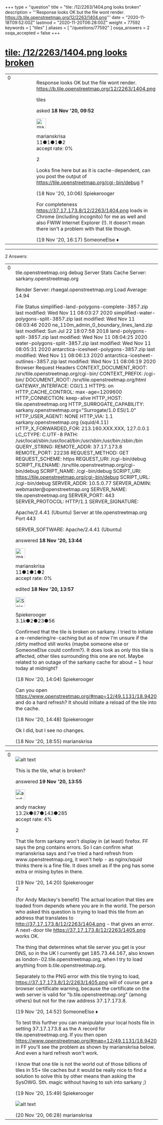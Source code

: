 +++
type = "question"
title = "tile: /12/2263/1404.png looks broken"
description = '''Response looks OK but the file wont render. https://b.tile.openstreetmap.org/12/2263/1404.png'''
date = "2020-11-18T09:52:00Z"
lastmod = "2020-11-20T06:28:00Z"
weight = 77592
keywords = [ "tiles" ]
aliases = [ "/questions/77592" ]
osqa_answers = 2
osqa_accepted = false
+++

<div class="headNormal">

# [tile: /12/2263/1404.png looks broken](/questions/77592/tile-1222631404png-looks-broken)

</div>

<div id="main-body">

<div id="askform">

<table id="question-table" style="width:100%;">
<colgroup>
<col style="width: 50%" />
<col style="width: 50%" />
</colgroup>
<tbody>
<tr>
<td style="width: 30px; vertical-align: top"><div class="vote-buttons">
<span id="post-77592-upvote" class="ajax-command post-vote up" rel="nofollow" title="I like this post (click again to cancel)"> </span>
<div id="post-77592-score" class="post-score" title="current number of votes">
0
</div>
<span id="post-77592-downvote" class="ajax-command post-vote down" rel="nofollow" title="I dont like this post (click again to cancel)"> </span> <span id="favorite-mark" class="ajax-command favorite-mark" rel="nofollow" title="mark/unmark this question as favorite (click again to cancel)"> </span>
<div id="favorite-count" class="favorite-count">
&#10;</div>
</div></td>
<td><div id="item-right">
<div class="question-body">
<p>Response looks OK but the file wont render. <a href="https://b.tile.openstreetmap.org/12/2263/1404.png">https://b.tile.openstreetmap.org/12/2263/1404.png</a></p>
</div>
<div id="question-tags" class="tags-container tags">
<span class="post-tag tag-link-tiles" rel="tag" title="see questions tagged &#39;tiles&#39;">tiles</span>
</div>
<div id="question-controls" class="post-controls">
&#10;</div>
<div class="post-update-info-container">
<div class="post-update-info post-update-info-user">
<p>asked <strong>18 Nov '20, 09:52</strong></p>
<img src="https://secure.gravatar.com/avatar/03be774041ff1d970881d0d719266ab0?s=32&amp;d=identicon&amp;r=g" class="gravatar" width="32" height="32" alt="marianskrisa&#39;s gravatar image" />
<p><span>marianskrisa</span><br />
<span class="score" title="11 reputation points">11</span><span title="1 badges"><span class="badge1">●</span><span class="badgecount">1</span></span><span title="1 badges"><span class="silver">●</span><span class="badgecount">1</span></span><span title="2 badges"><span class="bronze">●</span><span class="badgecount">2</span></span><br />
<span class="accept_rate" title="Rate of the user&#39;s accepted answers">accept rate:</span> <span title="marianskrisa has no accepted answers">0%</span></p>
</div>
</div>
<div id="comments-container-77592" class="comments-container">
<span id="77594"></span>
<div id="comment-77594" class="comment">
<div id="post-77594-score" class="comment-score">
2
</div>
<div class="comment-text">
<p>Looks fine here but as it is cache-dependent, can you post the output of <a href="https://tile.openstreetmap.org/cgi-bin/debug">https://tile.openstreetmap.org/cgi-bin/debug</a> ?</p>
</div>
<div id="comment-77594-info" class="comment-info">
<span class="comment-age">(18 Nov '20, 10:06)</span> <span class="comment-user userinfo">Spiekerooger</span>
</div>
</div>
<span id="77622"></span>
<div id="comment-77622" class="comment">
<div id="post-77622-score" class="comment-score">
&#10;</div>
<div class="comment-text">
<p>For completeness <a href="https://37.17.173.8/12/2263/1404.png">https://37.17.173.8/12/2263/1404.png</a> loads in Chrome (including incognito) for me as well and also FWIW Internet Explorer (!). It doesn't mean there isn't a problem with that tile though.</p>
</div>
<div id="comment-77622-info" class="comment-info">
<span class="comment-age">(19 Nov '20, 16:17)</span> <span class="comment-user userinfo">SomeoneElse ♦</span>
</div>
</div>
</div>
<div id="comment-tools-77592" class="comment-tools">
&#10;</div>
<div class="clear">
&#10;</div>
<div id="comment-77592-form-container" class="comment-form-container">
&#10;</div>
<div class="clear">
&#10;</div>
</div></td>
</tr>
</tbody>
</table>

------------------------------------------------------------------------

<div class="tabBar">

<span id="sort-top"></span>

<div class="headQuestions">

2 Answers:

</div>

</div>

<span id="77599"></span>

<div id="answer-container-77599" class="answer answered-by-owner">

<table style="width:100%;">
<colgroup>
<col style="width: 50%" />
<col style="width: 50%" />
</colgroup>
<tbody>
<tr>
<td style="width: 30px; vertical-align: top"><div class="vote-buttons">
<span id="post-77599-upvote" class="ajax-command post-vote up" rel="nofollow" title="I like this post (click again to cancel)"> </span>
<div id="post-77599-score" class="post-score" title="current number of votes">
0
</div>
<span id="post-77599-downvote" class="ajax-command post-vote down" rel="nofollow" title="I dont like this post (click again to cancel)"> </span>
</div></td>
<td><div class="item-right">
<div class="answer-body">
<p>tile.openstreetmap.org debug Server Stats Cache Server: sarkany.openstreetmap.org</p>
<p>Render Server: rhaegal.openstreetmap.org Load Average: 14.94</p>
<p>File Status simplified-land-polygons-complete-3857.zip last modified: Wed Nov 11 08:03:27 2020 simplified-water-polygons-split-3857.zip last modified: Wed Nov 11 08:03:46 2020 ne_110m_admin_0_boundary_lines_land.zip last modified: Sun Jul 22 18:07:58 2018 land-polygons-split-3857.zip last modified: Wed Nov 11 08:04:25 2020 water-polygons-split-3857.zip last modified: Wed Nov 11 08:05:31 2020 antarctica-icesheet-polygons-3857.zip last modified: Wed Nov 11 08:06:13 2020 antarctica-icesheet-outlines-3857.zip last modified: Wed Nov 11 08:06:19 2020 Browser Request Headers CONTEXT_DOCUMENT_ROOT: /srv/tile.openstreetmap.org/cgi-bin/ CONTEXT_PREFIX: /cgi-bin/ DOCUMENT_ROOT: /srv/tile.openstreetmap.org/html GATEWAY_INTERFACE: CGI/1.1 HTTPS: on HTTP_CACHE_CONTROL: max-age=1209600 HTTP_CONNECTION: keep-alive HTTP_HOST: tile.openstreetmap.org HTTP_SURROGATE_CAPABILITY: sarkany.openstreetmap.org="Surrogate/1.0 ESI/1.0" HTTP_USER_AGENT: NONE HTTP_VIA: 1.1 sarkany.openstreetmap.org (squid/4.11) HTTP_X_FORWARDED_FOR: 213.160.XXX.XXX, 127.0.0.1 LC_CTYPE: C.UTF-8 PATH: /usr/local/sbin:/usr/local/bin:/usr/sbin:/usr/bin:/sbin:/bin QUERY_STRING: REMOTE_ADDR: 37.17.173.8 REMOTE_PORT: 22236 REQUEST_METHOD: GET REQUEST_SCHEME: https REQUEST_URI: /cgi-bin/debug SCRIPT_FILENAME: /srv/tile.openstreetmap.org/cgi-bin/debug SCRIPT_NAME: /cgi-bin/debug SCRIPT_URI: <a href="https://tile.openstreetmap.org/cgi-bin/debug">https://tile.openstreetmap.org/cgi-bin/debug</a> SCRIPT_URL: /cgi-bin/debug SERVER_ADDR: 10.5.0.77 SERVER_ADMIN: webmaster@openstreetmap.org SERVER_NAME: tile.openstreetmap.org SERVER_PORT: 443 SERVER_PROTOCOL: HTTP/1.1 SERVER_SIGNATURE:</p>
<p>Apache/2.4.41 (Ubuntu) Server at tile.openstreetmap.org Port 443</p>
<p>SERVER_SOFTWARE: Apache/2.4.41 (Ubuntu)</p>
</div>
<div class="answer-controls post-controls">
&#10;</div>
<div class="post-update-info-container">
<div class="post-update-info post-update-info-user">
<p>answered <strong>18 Nov '20, 13:44</strong></p>
<img src="https://secure.gravatar.com/avatar/03be774041ff1d970881d0d719266ab0?s=32&amp;d=identicon&amp;r=g" class="gravatar" width="32" height="32" alt="marianskrisa&#39;s gravatar image" />
<p><span>marianskrisa</span><br />
<span class="score" title="11 reputation points">11</span><span title="1 badges"><span class="badge1">●</span><span class="badgecount">1</span></span><span title="1 badges"><span class="silver">●</span><span class="badgecount">1</span></span><span title="2 badges"><span class="bronze">●</span><span class="badgecount">2</span></span><br />
<span class="accept_rate" title="Rate of the user&#39;s accepted answers">accept rate:</span> <span title="marianskrisa has no accepted answers">0%</span></p>
</div>
<div class="post-update-info post-update-info-edited">
<p><span> edited <strong>18 Nov '20, 13:57</strong> </span></p>
<img src="https://secure.gravatar.com/avatar/e06ed329df6032df14b5639de4d64782?s=32&amp;d=identicon&amp;r=g" class="gravatar" width="32" height="32" alt="Spiekerooger&#39;s gravatar image" />
<p><span>Spiekerooger</span><br />
<span class="score" title="3148 reputation points"><span>3.1k</span></span><span title="2 badges"><span class="badge1">●</span><span class="badgecount">2</span></span><span title="23 badges"><span class="silver">●</span><span class="badgecount">23</span></span><span title="56 badges"><span class="bronze">●</span><span class="badgecount">56</span></span></p>
</div>
</div>
<div id="comments-container-77599" class="comments-container">
<span id="77600"></span>
<div id="comment-77600" class="comment">
<div id="post-77600-score" class="comment-score">
&#10;</div>
<div class="comment-text">
<p>Confirmed that the tile is broken on sarkany. I tried to initiate a re-rendering/re-caching but as of now I'm unsure if the /dirty method still works (maybe someone else or SomeoneElse could confirm?). It does look as only this tile is affected, other tiles surrounding this one are not. Maybe related to an outage of the sarkany cache for about ~ 1 hour today at midnight?</p>
</div>
<div id="comment-77600-info" class="comment-info">
<span class="comment-age">(18 Nov '20, 14:04)</span> <span class="comment-user userinfo">Spiekerooger</span>
</div>
</div>
<span id="77602"></span>
<div id="comment-77602" class="comment">
<div id="post-77602-score" class="comment-score">
&#10;</div>
<div class="comment-text">
<p>Can you open <a href="https://www.openstreetmap.org/#map=12/49.1131/18.9420">https://www.openstreetmap.org/#map=12/49.1131/18.9420</a> and do a hard refresh? It should initiate a reload of the tile into the cache.</p>
</div>
<div id="comment-77602-info" class="comment-info">
<span class="comment-age">(18 Nov '20, 14:48)</span> <span class="comment-user userinfo">Spiekerooger</span>
</div>
</div>
<span id="77604"></span>
<div id="comment-77604" class="comment">
<div id="post-77604-score" class="comment-score">
&#10;</div>
<div class="comment-text">
<p>Ok I did, but I see no changes.</p>
</div>
<div id="comment-77604-info" class="comment-info">
<span class="comment-age">(18 Nov '20, 18:55)</span> <span class="comment-user userinfo">marianskrisa</span>
</div>
</div>
</div>
<div id="comment-tools-77599" class="comment-tools">
&#10;</div>
<div class="clear">
&#10;</div>
<div id="comment-77599-form-container" class="comment-form-container">
&#10;</div>
<div class="clear">
&#10;</div>
</div></td>
</tr>
</tbody>
</table>

</div>

<span id="77615"></span>

<div id="answer-container-77615" class="answer">

<table style="width:100%;">
<colgroup>
<col style="width: 50%" />
<col style="width: 50%" />
</colgroup>
<tbody>
<tr>
<td style="width: 30px; vertical-align: top"><div class="vote-buttons">
<span id="post-77615-upvote" class="ajax-command post-vote up" rel="nofollow" title="I like this post (click again to cancel)"> </span>
<div id="post-77615-score" class="post-score" title="current number of votes">
0
</div>
<span id="post-77615-downvote" class="ajax-command post-vote down" rel="nofollow" title="I dont like this post (click again to cancel)"> </span>
</div></td>
<td><div class="item-right">
<div class="answer-body">
<p><img src="https://help.openstreetmap.org/upfiles/broken_tile.JPG" alt="alt text" /></p>
<p>This is the tile, what is broken?</p>
</div>
<div class="answer-controls post-controls">
&#10;</div>
<div class="post-update-info-container">
<div class="post-update-info post-update-info-user">
<p>answered <strong>19 Nov '20, 13:55</strong></p>
<img src="https://secure.gravatar.com/avatar/efa7ca36d4499200879223dc5ad5ecac?s=32&amp;d=identicon&amp;r=g" class="gravatar" width="32" height="32" alt="andy%20mackey&#39;s gravatar image" />
<p><span>andy mackey</span><br />
<span class="score" title="13238 reputation points"><span>13.2k</span></span><span title="87 badges"><span class="badge1">●</span><span class="badgecount">87</span></span><span title="143 badges"><span class="silver">●</span><span class="badgecount">143</span></span><span title="285 badges"><span class="bronze">●</span><span class="badgecount">285</span></span><br />
<span class="accept_rate" title="Rate of the user&#39;s accepted answers">accept rate:</span> <span title="andy mackey has 37 accepted answers">4%</span></p>
</img>
</div>
</div>
<div id="comments-container-77615" class="comments-container">
<span id="77617"></span>
<div id="comment-77617" class="comment">
<div id="post-77617-score" class="comment-score">
2
</div>
<div class="comment-text">
<p>That tile form sarkany won't display in (at least) firefox. FF says the png contains errors. So I can confirm what marianskrisa says and I've tried a hard refresh from www.openstreetmap.org, it won't help - as nginx/squid thinks there is a fine file. It does smell as if the png has some extra or mising bytes in there.</p>
</div>
<div id="comment-77617-info" class="comment-info">
<span class="comment-age">(19 Nov '20, 14:20)</span> <span class="comment-user userinfo">Spiekerooger</span>
</div>
</div>
<span id="77618"></span>
<div id="comment-77618" class="comment">
<div id="post-77618-score" class="comment-score">
2
</div>
<div class="comment-text">
<p>(for Andy Mackey's benefit) The actual location that tiles are loaded from depends where you are in the world. The person who asked this question is trying to load this tile from an address that translates to <a href="http://37.17.173.8/12/2263/1404.png">http://37.17.173.8/12/2263/1404.png</a> - that gives an error. A next-door tile <a href="https://37.17.173.8/12/2263/1405.png">https://37.17.173.8/12/2263/1405.png</a> works OK.</p>
<p>The thing that determines what tile server you get is your DNS, so in the UK I currently get 185.73.44.167, also known as london-02.tile.openstreetmap.org, when I try to load anything from b.tile.openstreetmap.org.</p>
<p>Separately to the PNG error with this tile trying to load, <a href="https://37.17.173.8/12/2263/1405.png">https://37.17.173.8/12/2263/1405.png</a> will of course get a browser certificate warning, because the certificate on the web server is valid for "b.tile.openstreetmap.org" (among others) but not for the raw address 37.17.173.8.</p>
</div>
<div id="comment-77618-info" class="comment-info">
<span class="comment-age">(19 Nov '20, 14:52)</span> <span class="comment-user userinfo">SomeoneElse ♦</span>
</div>
</div>
<span id="77621"></span>
<div id="comment-77621" class="comment">
<div id="post-77621-score" class="comment-score">
&#10;</div>
<div class="comment-text">
<p>To test this further you can manipulate your local hosts file in setting 37.17.173.8 as the A record for tile.openstreetmap.org. If you then open <a href="https://www.openstreetmap.org/#map=12/49.1131/18.9420">https://www.openstreetmap.org/#map=12/49.1131/18.9420</a> in FF you'll see the problem as shown by marianskrisa below. And even a hard refresh won't work.</p>
<p>I know that one tile is not the world out of those billions of tiles in 55+ tile caches but it would be really nice to find a solution to solve this by other means than asking the SysOWG. Sth. magic without having to ssh into sarkany ;)</p>
</div>
<div id="comment-77621-info" class="comment-info">
<span class="comment-age">(19 Nov '20, 15:49)</span> <span class="comment-user userinfo">Spiekerooger</span>
</div>
</div>
<span id="77632"></span>
<div id="comment-77632" class="comment">
<div id="post-77632-score" class="comment-score">
&#10;</div>
<div class="comment-text">
<p><img src="https://help.openstreetmap.org/upfiles/tile_error2.jpg" alt="alt text" /></p>
</div>
<div id="comment-77632-info" class="comment-info">
<span class="comment-age">(20 Nov '20, 06:28)</span> <span class="comment-user userinfo">marianskrisa</span>
</div>
</div>
</div>
<div id="comment-tools-77615" class="comment-tools">
&#10;</div>
<div class="clear">
&#10;</div>
<div id="comment-77615-form-container" class="comment-form-container">
&#10;</div>
<div class="clear">
&#10;</div>
</div></td>
</tr>
</tbody>
</table>

</div>

<div class="paginator-container-left">

</div>

</div>

</div>

